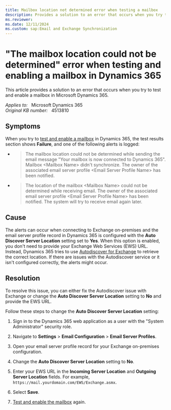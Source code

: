 ```yaml
---
title: Mailbox location not determined error when testing a mailbox
description: Provides a solution to an error that occurs when you try to test and enable a mailbox in Microsoft Dynamics 365.
ms.reviewer: 
ms.date: 12/11/2024
ms.custom: sap:Email and Exchange Synchronization
---
```

# "The mailbox location could not be determined" error when testing and enabling a mailbox in Dynamics 365

This article provides a solution to an error that occurs when you try to test and enable a mailbox in Microsoft Dynamics 365.

_Applies to:_ &nbsp; Microsoft Dynamics 365  
_Original KB number:_ &nbsp; 4513810

## Symptoms

When you try to [test and enable a mailbox](/power-platform/admin/connect-exchange-online#test-the-configuration-of-mailboxes) in Dynamics 365, the test results section shows **Failure**, and one of the following alerts is logged:

- > The mailbox location could not be determined while sending the email message "Your mailbox is now connected to Dynamics 365". Mailbox \<Mailbox Name\> didn't synchronize. The owner of the associated email server profile \<Email Server Profile Name\> has been notified.
- > The location of the mailbox \<Mailbox Name\> could not be determined while receiving email. The owner of the associated email server profile \<Email Server Profile Name\> has been notified. The system will try to receive email again later.

## Cause

The alerts can occur when connecting to Exchange on-premises and the email server profile record in Dynamics 365 is configured with the **Auto Discover Server Location** setting set to **Yes**. When this option is enabled, you don't need to provide your Exchange Web Services (EWS) URL. Instead, Dynamics 365 tries to use [Autodiscover for Exchange](/exchange/client-developer/exchange-web-services/autodiscover-for-exchange) to retrieve the correct location. If there are issues with the Autodiscover service or it isn't configured correctly, the alerts might occur.

## Resolution

To resolve this issue, you can either fix the Autodiscover issue with Exchange or change the **Auto Discover Server Location** setting to **No** and provide the EWS URL.

Follow these steps to change the **Auto Discover Server Location** setting:

1. Sign in to the Dynamics 365 web application as a user with the "System Administrator" security role.
2. Navigate to **Settings** > **Email Configuration** > **Email Server Profiles**.
3. Open your email server profile record for your Exchange on-premises configuration.
4. Change the **Auto Discover Server Location** setting to **No**.

5. Enter your EWS URL in the **Incoming Server Location** and **Outgoing Server Location** fields. For example, `https://mail.yourdomain.com/EWS/Exchange.asmx`.

6. Select **Save**.
7. [Test and enable the mailbox](/power-platform/admin/connect-exchange-online#test-the-configuration-of-mailboxes) again.
